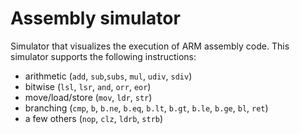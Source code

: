 # Assembly simulator
Simulator that visualizes the execution of ARM assembly code. This simulator supports the following instructions:
* arithmetic (`add`, `sub`,`subs`, `mul`, `udiv`, `sdiv`)
* bitwise (`lsl`, `lsr`, `and`, `orr`, `eor`)
* move/load/store (`mov`, `ldr`, `str`)
* branching (`cmp`, `b`, `b.ne`, `b.eq`, `b.lt`, `b.gt`, `b.le`, `b.ge`, `bl`, `ret`)
* a few others (`nop`, `clz`, `ldrb`, `strb`)

